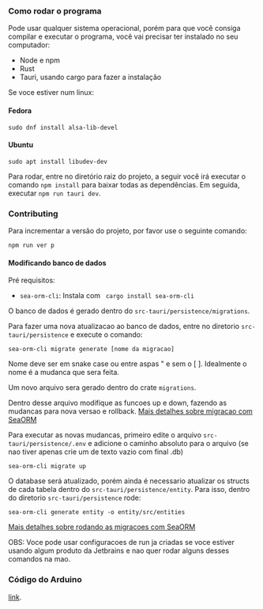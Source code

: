 ### Como rodar o programa

Pode usar qualquer sistema operacional, porém para que
você consiga compilar e executar o programa, você vai precisar ter instalado no seu computador:

- Node e npm
- Rust
- Tauri, usando cargo para fazer a instalação

Se voce estiver num linux:

#### Fedora

``` shell
sudo dnf install alsa-lib-devel
```

#### Ubuntu

``` shell
sudo apt install libudev-dev
```

Para rodar, entre no diretório raiz do projeto, a seguir você irá
executar o comando `npm install` para baixar todas as dependências.
Em seguida, executar `npm run tauri dev`.

### Contributing

Para incrementar a versão do projeto, por favor use o seguinte comando:

``` shell
npm run ver p
```

#### Modificando banco de dados

Pré requisitos:

- ``sea-orm-cli``: Instala com ``` cargo install sea-orm-cli```

O banco de dados é gerado dentro do `src-tauri/persistence/migrations`.

Para fazer uma nova atualizacao ao banco de dados, entre no diretorio `src-tauri/persistence` e execute o comando:

``` shell
sea-orm-cli migrate generate [nome da migracao]
```

Nome deve ser em snake case ou entre aspas " e sem o [ ]. Idealmente o nome é a mudanca que sera feita.

Um novo arquivo sera gerado dentro do crate `migrations`.

Dentro desse arquivo modifique as funcoes up e down, fazendo as mudancas para nova versao e rollback.
[Mais detalhes sobre migracao com SeaORM](https://www.sea-ql.org/SeaORM/docs/migration/writing-migration/)

Para executar as novas mudancas, primeiro edite o arquivo `src-tauri/persistence/.env` e adicione o
caminho absoluto para o arquivo (se nao tiver apenas crie um de texto vazio com final .db)

```shell
sea-orm-cli migrate up
```

O database será atualizado, porém ainda é necessario atualizar os structs de cada tabela dentro do
`src-tauri/persistence/entity`. Para isso, dentro do diretorio `src-tauri/persistence` rode:

```shell
sea-orm-cli generate entity -o entity/src/entities
```

[Mais detalhes sobre rodando as migracoes com SeaORM](https://www.sea-ql.org/SeaORM/docs/migration/running-migration/)

OBS: Voce pode usar configuracoes de run ja criadas se voce estiver usando algum produto da Jetbrains e nao
quer rodar alguns desses comandos na mao.

### Código do Arduino

[link](https://github.com/TCC-Pucpr/arduino-inspirasom/tree/9-criacao-da-branch-do-prototipo).
